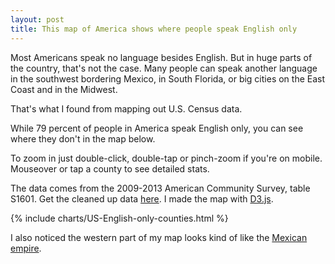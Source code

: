 ```yaml
---
layout: post
title: This map of America shows where people speak English only
---
```


Most Americans speak no language besides English. But in huge parts of the country, that's not the case. Many people can speak another language in the southwest bordering Mexico, in South Florida, or big cities on the East Coast and in the Midwest.

That's what I found from mapping out U.S. Census data.

While 79 percent of people in America speak English only, you can see where they don't in the map below.

To zoom in just double-click, double-tap or pinch-zoom if you're on mobile. Mouseover or tap a county to see detailed stats.

The data comes from the 2009-2013 American Community Survey, table S1601. Get the cleaned up data [here]({{site.baseurl}}/public/datasets/EnglishOnly.csv). I made the map with [D3.js](http://d3js.org/).

{% include charts/US-English-only-counties.html %}

I also noticed the western part of my map looks kind of like the [Mexican empire](https://en.wikipedia.org/wiki/First_Mexican_Empire). 